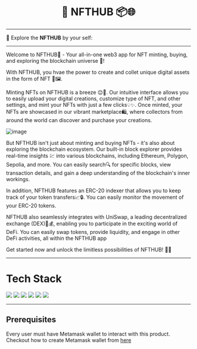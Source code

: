 <h1 align="center"> 🔗 NFTHUB 📦🌐</h1>



<hr>

  🔗 Explore the __NFTHUB__ by your self: 
  
<hr>


Welcome to NFTHUB🚀 - Your all-in-one web3 app for NFT minting, buying, and exploring the blockchain universe 🔗!

With NFTHUB, you hvae the power to create and collet unique digital assets in the form of NFT 🎨🖼.  

Minting NFTs on NFTHUB is a breeze 😌🎉. Our intuitive interface allows you to easily upload your digital creations, customize type of NFT, and other settings, and mint your NFTs with just a few clicks💡✨. Once minted, your NFTs are showcased in our vibrant marketplace🛍️, where collectors from around the world can discover and purchase your creations.


![image](https://user-images.githubusercontent.com/78534043/233703690-a757d63a-6e4e-4325-ab01-4dde96b1dea6.png)


But NFTHUB isn't just about minting and buying NFTs - it's also about exploring the blockchain ecosystem. Our built-in block explorer provides real-time insights 💹 into various blockchains, including Ethereum, Polygon, Sepolia, and more. You can easily search🔍 for specific blocks, view transaction details, and gain a deep understanding of the blockchain's inner workings.

In addition, NFTHUB features an ERC-20 indexer that allows you to keep track of your token transfers📈🔒. You can easily monitor the movement of your ERC-20 tokens.

NFTHUB also seamlessly integrates with UniSwap, a leading decentralized exchange (DEX)🔄💰, enabling you to participate in the exciting world of DeFi. You can easily swap tokens, provide liquidity, and engage in other DeFi activities, all within the NFTHUB app

<!-- ## How we buit it? -->


<!-- ## Challenges we ran into -->

<!-- ## What we learned -->


Get started now and unlock the limitless possibilities of NFTHUB! 💫🚀

<hr>



# Tech Stack
![](https://img.shields.io/badge/Solidity-e6e6e6?style=for-the-badge&logo=solidity&logoColor=black)
![](https://img.shields.io/badge/Ethereum-3C3C3D?style=for-the-badge&logo=Ethereum&logoColor=white)
![](https://img.shields.io/badge/React-20232A?style=for-the-badge&logo=react&logoColor=61DAFB)
![](https://img.shields.io/badge/JavaScript-323330?style=for-the-badge&logo=javascript&logoColor=F7DF1E)
![](https://img.shields.io/badge/Node.js-339933?style=for-the-badge&logo=nodedotjs&logoColor=white)
![](https://img.shields.io/badge/Google_Cloud-4285F4?style=for-the-badge&logo=google-cloud&logoColor=white)



<hr>

## Prerequisites

Every user must have Metamask wallet to interact with this product. Checkout how to create Metamask wallet from [here](https://polygon.technology/blog/getting-started-with-metamask-on-polygon)
